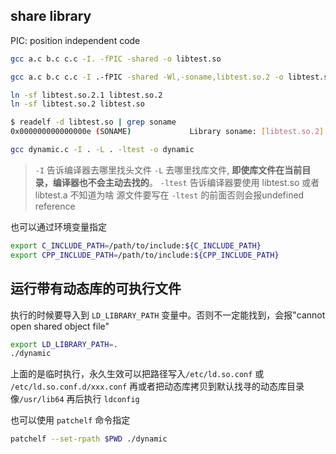 
## share library
PIC: position independent code

```sh
gcc a.c b.c c.c -I. -fPIC -shared -o libtest.so
```


```sh
gcc a.c b.c c.c -I .-fPIC -shared -Wl,-soname,libtest.so.2 -o libtest.so.2.1

ln -sf libtest.so.2.1 libtest.so.2
ln -sf libtest.so.2 libtest.so
```

```sh
$ readelf -d libtest.so | grep soname
0x000000000000000e (SONAME)             Library soname: [libtest.so.2]
```



```sh
gcc dynamic.c -I . -L . -ltest -o dynamic
```

> `-I` 告诉编译器去哪里找头文件
> `-L` 去哪里找库文件, **即使库文件在当前目录，编译器也不会主动去找的**。
> `-ltest` 告诉编译器要使用 libtest.so 或者 libtest.a
> 不知道为啥 源文件要写在 `-ltest` 的前面否则会报undefined reference

也可以通过环境变量指定
```sh
export C_INCLUDE_PATH=/path/to/include:${C_INCLUDE_PATH}
export CPP_INCLUDE_PATH=/path/to/include:${CPP_INCLUDE_PATH}
```

## 运行带有动态库的可执行文件
执行的时候要导入到 `LD_LIBRARY_PATH` 变量中。否则不一定能找到，会报"cannot open shared object file"  
```sh
export LD_LIBRARY_PATH=.
./dynamic
```

上面的是临时执行，永久生效可以把路径写入`/etc/ld.so.conf` 或 `/etc/ld.so.conf.d/xxx.conf` 
再或者把动态库拷贝到默认找寻的动态库目录像`/usr/lib64`
再后执行 `ldconfig`

也可以使用 `patchelf` 命令指定
```sh
patchelf --set-rpath $PWD ./dynamic
```

